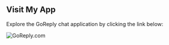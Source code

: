 ## Visit My App
Explore the GoReply chat application by clicking the link below:

<a href="https://go-reply-chat-app-frontend.vercel.app/" target="_blank" style="text-decoration: none;"> <img src="https://img.shields.io/badge/GoReply.com-Visit-green?style=for-the-badge" alt="GoReply.com"> </a>

